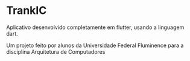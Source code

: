 # TrankIC

Aplicativo desenvolvido completamente em flutter, usando a linguagem dart.

Um projeto feito por alunos da Universidade Federal Fluminence para a disciplina Arquitetura de Computadores 
